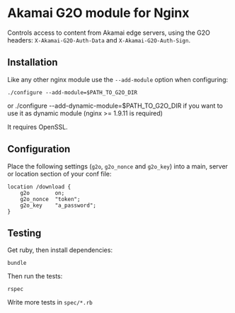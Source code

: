 # Akamai G2O module for Nginx

Controls access to content from Akamai edge servers, using the G2O headers: `X-Akamai-G2O-Auth-Data` and `X-Akamai-G2O-Auth-Sign`.

## Installation

Like any other nginx module use the `--add-module` option when configuring:

    ./configure --add-module=$PATH_TO_G2O_DIR
or
    ./configure --add-dynamic-module=$PATH_TO_G2O_DIR
if you want to use it as dynamic module (nginx >= 1.9.11 is required)

It requires OpenSSL.

## Configuration

Place the following settings (`g2o`, `g2o_nonce` and `g2o_key`) into a main, server or location section of your conf file:

    location /download {
        g2o        on;
        g2o_nonce  "token";
        g2o_key    "a_password";
    }

## Testing

Get ruby, then install dependencies:

    bundle

Then run the tests:

    rspec

Write more tests in `spec/*.rb`
